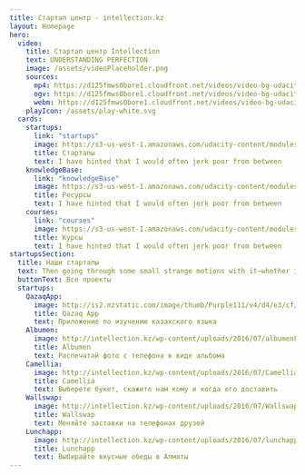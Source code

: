 ```yaml
---
title: Стартап центр - intellection.kz
layout: Homepage
hero:
  video:
    title: Стартап центр Intellection
    text: UNDERSTANDING PERFECTION
    image: /assets/videoPlaceholder.png
    sources:
      mp4: https://d125fmws0bore1.cloudfront.net/videos/video-bg-udacity.mp4
      ogv: https://d125fmws0bore1.cloudfront.net/videos/video-bg-udacity.ogv
      webm: https://d125fmws0bore1.cloudfront.net/videos/video-bg-udacity.webm
    playIcon: /assets/play-white.svg
  cards:
    startups:
      link: "startups"
      image: https://s3-us-west-1.amazonaws.com/udacity-content/modules/module-partner-f8%401x.png
      title: Стартапы
      text: I have hinted that I would often jerk poor from between
    knowledgeBase:
      link: "knowledgeBase"
      image: https://s3-us-west-1.amazonaws.com/udacity-content/modules/module-nd-digital-marketing%401x.png
      title: Ресурсы
      text: I have hinted that I would often jerk poor from between
    courses:
      link: "courses"
      image: https://s3-us-west-1.amazonaws.com/udacity-content/modules/module-nd-intro-to-programming%401x.png
      title: Курсы
      text: I have hinted that I would often jerk poor from between
startupsSection:
  title: Наши стартапы
  text: Then going through some small strange motions with it—whether indispensable to the
  buttonText: Все проекты
  startups:
    QazaqApp:
      image: http://is2.mzstatic.com/image/thumb/Purple111/v4/d4/e3/cf/d4e3cf6b-bdb0-26c0-8553-4683955968a2/source/175x175bb.jpg
      title: Qazaq App
      text: Приложение по изучению казахского языка
    Albumen:
      image: http://intellection.kz/wp-content/uploads/2016/07/albumenLogo-300x300.jpg
      title: Albumen
      text: Распечатай фото с телефона в виде альбома
    Camellia:
      image: http://intellection.kz/wp-content/uploads/2016/07/Camellia_logo-300x300.png
      title: Camellia
      text: Выберете букет, скажите нам кому и когда его доставить
    Wallswap:
      image: http://intellection.kz/wp-content/uploads/2016/07/Wallswap_logo-300x300.png
      title: Wallswap
      text: Меняйте заставки на телефонах друзей
    Lunchapp:
      image: http://intellection.kz/wp-content/uploads/2016/07/lunchapp_logo-300x300.png
      title: Lunchapp
      text: Выбирайте вкусные обеды в Алматы
---
```

